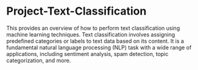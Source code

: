 # Project-Text-Classification
This provides an overview of how to perform text classification using machine learning techniques. Text classification involves assigning predefined categories or labels to text data based on its content. It is a fundamental natural language processing (NLP) task with a wide range of applications, including sentiment analysis, spam detection, topic categorization, and more.
